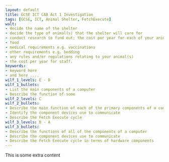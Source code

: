 ```yaml
---
layout: default
title: GCSE ICT CAB Act 1 Investigation
tags: [GCSE, ICT, Animal Shelter, FetchExecute]
walt:
- decide the name of the shelter
- decide the type of animal(s) that the shelter will care for
- conduct research to find out; the cost per year for each of your animal(s) of
- food
- medical requirements e.g. vaccinations
- other requirements e.g. bedding
- any rules and/or regulations relating to your animal(s)
- the cost per year for staff.
keywords:
- keyword here
- and here ....
wilf_1_levels: E - D
wilf_1_bullets:
- List the main components of a computer
- Describe the function of some
wilf_2_levels: C
wilf_2_bullets:
- Describe the main function of each of the primary components of a computer
- Identify the component devices use to communicate
- Describe the Fetch Execute cycle
wilf_3_levels: B - A
wilf_3_bullets:
- Describe the functions of all of the components of a computer
- Describe the component devices use to communicate
- Describe the Fetch Execute cycle in terms of hardware components
---
```


This is some extra content


